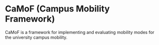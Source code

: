 # CaMoF (Campus Mobility Framework)

CaMoF is a framework for implementing and evaluating mobility modes for the university campus mobility.
